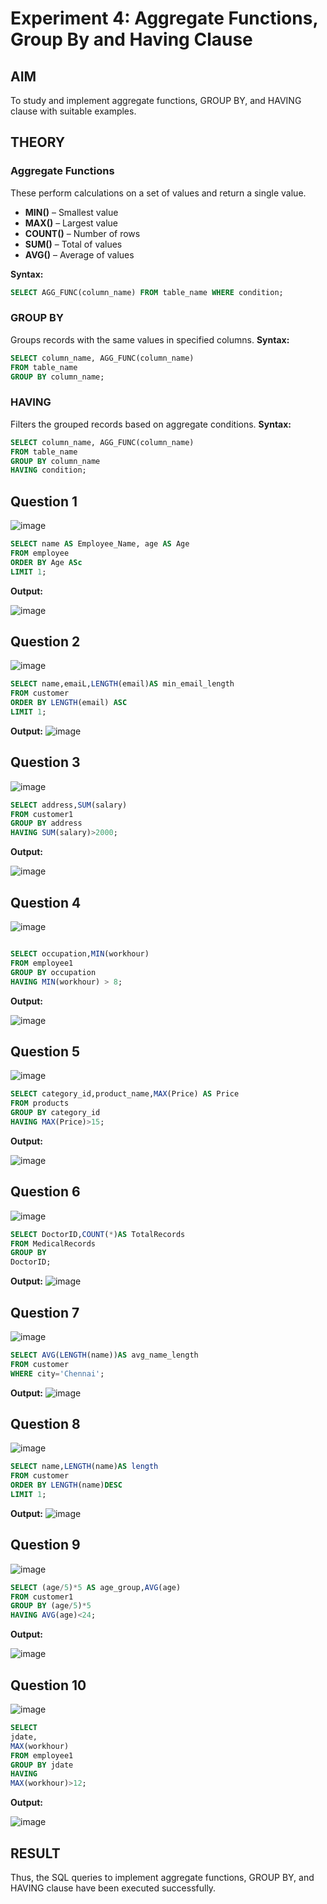 # Experiment 4: Aggregate Functions, Group By and Having Clause

## AIM
To study and implement aggregate functions, GROUP BY, and HAVING clause with suitable examples.

## THEORY

### Aggregate Functions
These perform calculations on a set of values and return a single value.

- **MIN()** – Smallest value  
- **MAX()** – Largest value  
- **COUNT()** – Number of rows  
- **SUM()** – Total of values  
- **AVG()** – Average of values

**Syntax:**
```sql
SELECT AGG_FUNC(column_name) FROM table_name WHERE condition;
```
### GROUP BY
Groups records with the same values in specified columns.
**Syntax:**
```sql
SELECT column_name, AGG_FUNC(column_name)
FROM table_name
GROUP BY column_name;
```
### HAVING
Filters the grouped records based on aggregate conditions.
**Syntax:**
```sql
SELECT column_name, AGG_FUNC(column_name)
FROM table_name
GROUP BY column_name
HAVING condition;
```

**Question 1**
--
![image](https://github.com/user-attachments/assets/eea273a3-bdfc-439a-a42d-50224f6d747b)



```sql
SELECT name AS Employee_Name, age AS Age
FROM employee
ORDER BY Age ASc
LIMIT 1;
```

**Output:**

![image](https://github.com/user-attachments/assets/e81b67c7-3587-42cf-8785-9ed2bca88667)


**Question 2**
---
![image](https://github.com/user-attachments/assets/5117d126-c199-4414-8ef9-e36cb1eb643b)


```sql
SELECT name,emaiL,LENGTH(email)AS min_email_length
FROM customer
ORDER BY LENGTH(email) ASC
LIMIT 1;
```

**Output:**
![image](https://github.com/user-attachments/assets/89277f4f-a9de-403a-9c84-2ecfee36c4cd)


**Question 3**
---
![image](https://github.com/user-attachments/assets/425b3b54-ceb3-4731-b049-d0f2ed612e72)


```sql
SELECT address,SUM(salary) 
FROM customer1
GROUP BY address
HAVING SUM(salary)>2000;
```

**Output:**

![image](https://github.com/user-attachments/assets/1339db0a-2850-44ef-a74a-71c8fd08d9fc)


**Question 4**
---

![image](https://github.com/user-attachments/assets/c2b0559d-9ab6-498f-824e-c5d538108710)


```sql

SELECT occupation,MIN(workhour) 
FROM employee1
GROUP BY occupation
HAVING MIN(workhour) > 8;

```

**Output:**

![image](https://github.com/user-attachments/assets/93b9491c-4619-472f-94b5-c9e4a46b4263)


**Question 5**
---
![image](https://github.com/user-attachments/assets/2a9efecb-9b6a-4631-8ea3-2efb11c585f7)


```sql
SELECT category_id,product_name,MAX(Price) AS Price
FROM products
GROUP BY category_id
HAVING MAX(Price)>15;
```

**Output:**

![image](https://github.com/user-attachments/assets/889c7f05-42c3-48df-be68-e63d8e80e843)

**Question 6**
---
![image](https://github.com/user-attachments/assets/8b72ace6-6600-4cce-bed5-dc031865769a)


```sql
SELECT DoctorID,COUNT(*)AS TotalRecords
FROM MedicalRecords
GROUP BY
DoctorID;
```

**Output:**
![image](https://github.com/user-attachments/assets/d0cff8da-bcfb-400f-a4b3-34d173c52325)



**Question 7**
---
![image](https://github.com/user-attachments/assets/e655f561-7b26-4feb-ac25-753cf92f67c9)


```sql
SELECT AVG(LENGTH(name))AS avg_name_length
FROM customer
WHERE city='Chennai';
```

**Output:**
![image](https://github.com/user-attachments/assets/7a0f1d06-813a-4f6e-8b22-b463dabc7fbf)



**Question 8**
---
![image](https://github.com/user-attachments/assets/bf9ce279-fe92-4892-928e-195ca172d92f)


```sql
SELECT name,LENGTH(name)AS length
FROM customer
ORDER BY LENGTH(name)DESC
LIMIT 1;
```

**Output:**
![image](https://github.com/user-attachments/assets/7046a189-b07e-4c0f-84df-58f6d2256093)



**Question 9**
---
![image](https://github.com/user-attachments/assets/eae9f665-d2ba-46ca-b9ae-ebf83ac6ce24)


```sql
SELECT (age/5)*5 AS age_group,AVG(age)
FROM customer1
GROUP BY (age/5)*5
HAVING AVG(age)<24;
```

**Output:**

![image](https://github.com/user-attachments/assets/0c3f563c-ef26-4130-be8c-b2789c3e2ac3)


**Question 10**
---
![image](https://github.com/user-attachments/assets/5602a2ef-5a55-4193-856d-45098d1455fd)


```sql
SELECT 
jdate,
MAX(workhour)
FROM employee1
GROUP BY jdate
HAVING
MAX(workhour)>12;
```

**Output:**

![image](https://github.com/user-attachments/assets/1e179ff8-7c0d-42d8-b25c-e678e14aa019)



## RESULT
Thus, the SQL queries to implement aggregate functions, GROUP BY, and HAVING clause have been executed successfully.
